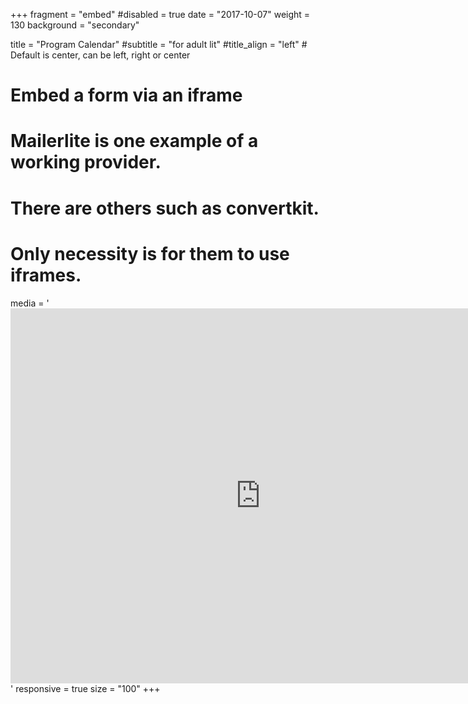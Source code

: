 +++
fragment = "embed"
#disabled = true
date = "2017-10-07"
weight = 130
background = "secondary"

title = "Program Calendar"
#subtitle = "for adult lit"
#title_align = "left" # Default is center, can be left, right or center

# Embed a form via an iframe
# Mailerlite is one example of a working provider.
# There are others such as convertkit.
# Only necessity is for them to use iframes.
media = '<iframe src="https://calendar.google.com/calendar/embed?height=600&amp;wkst=1&amp;bgcolor=%235bcbf5&amp;ctz=America%2FToronto&amp;src=Y183YWgwZXVndDVscmhjNmlmNHFyOGUzbGVkMEBncm91cC5jYWxlbmRhci5nb29nbGUuY29t&amp;src=Y19hajR0bzZxZWtwMDBxdTk5YzRmYTlmYTBla0Bncm91cC5jYWxlbmRhci5nb29nbGUuY29t&amp;src=Y18wc21iYnNsbGdwMzAwc2YyYnA1aWl0dG41OEBncm91cC5jYWxlbmRhci5nb29nbGUuY29t&amp;src=Y19ubm9pYXIzZjZqOXYwbHU3ZmhnYXZjZzE2c0Bncm91cC5jYWxlbmRhci5nb29nbGUuY29t&amp;src=Y19wb2QxOTd0bXF2cjZxNDBkZHE2Y2tzdG1kNEBncm91cC5jYWxlbmRhci5nb29nbGUuY29t&amp;src=Y19nMDllaWRnNDU0YmdvbTdqNmpqajVqYTZsY0Bncm91cC5jYWxlbmRhci5nb29nbGUuY29t&amp;src=Y19jczlmOW01dnY0MzljNXZnaG0xcWJmbjlsOEBncm91cC5jYWxlbmRhci5nb29nbGUuY29t&amp;src=Y180cW9rMXI5a2hnbnViOGUxMTZqYThlNHNpZ0Bncm91cC5jYWxlbmRhci5nb29nbGUuY29t&amp;src=Y192ZTFqYWJxbTgxaHRkc3NtbXVvam5wa2V1a0Bncm91cC5jYWxlbmRhci5nb29nbGUuY29t&amp;src=Y190aTFmaGkxZTZzamNzNjB2cm51aW5zdXJtb0Bncm91cC5jYWxlbmRhci5nb29nbGUuY29t&amp;src=Y183dGxmNDBjM3F1ajMwNXNpZm5vM2x1YzVqNEBncm91cC5jYWxlbmRhci5nb29nbGUuY29t&amp;src=Y19kNzFyMzhpdHAzZmlpOG1vN2tuZ21oZ282OEBncm91cC5jYWxlbmRhci5nb29nbGUuY29t&amp;src=Y19jOGgxYzYxMzExZ2w0NzFocmNlMjRwYWo4MEBncm91cC5jYWxlbmRhci5nb29nbGUuY29t&amp;src=Y180MG4xc2FzdHNiZjMwM3RqdDA3a201dTQxNEBncm91cC5jYWxlbmRhci5nb29nbGUuY29t&amp;src=Y19idmU4MW1sYTE2N3R1ZGpraTg3dDVsNGVja0Bncm91cC5jYWxlbmRhci5nb29nbGUuY29t&amp;src=Y19jbWtydGkybDdtMDBlMWNqazlldHBhMThxMEBncm91cC5jYWxlbmRhci5nb29nbGUuY29t&amp;src=Y19vNm9yNmluc2Y2MjhpcnFocmc5YWhycnE2a0Bncm91cC5jYWxlbmRhci5nb29nbGUuY29t&amp;src=Y19hMDBhYTA1cnE2aWlnZWZzdDFvYnFmZTY0c0Bncm91cC5jYWxlbmRhci5nb29nbGUuY29t&amp;src=Y19iMTZwbTFkMXU3b2pxYzFsNW5zY2g3YWpoa0Bncm91cC5jYWxlbmRhci5nb29nbGUuY29t&amp;src=Y18ya2NvZjFzbW0xZWlibTAyZjM5MjdvbTRoZ0Bncm91cC5jYWxlbmRhci5nb29nbGUuY29t&amp;src=Y18wcDhwNGt0bDZlamxqMHZsdWZoazNrZ2ZwOEBncm91cC5jYWxlbmRhci5nb29nbGUuY29t&amp;src=Y183NGh1Nm0xcWQ2NDMyYjdiYXZkZHEwaGZxb0Bncm91cC5jYWxlbmRhci5nb29nbGUuY29t&amp;color=%23bcc5cc&amp;color=%2366cc00&amp;color=%23b3b3c8&amp;color=%237da9b8&amp;color=%23549ebc&amp;color=%230099cc&amp;color=%238297b2&amp;color=%2303a403&amp;color=%23228b22&amp;color=%230067cc&amp;color=%232f62be&amp;color=%234682b4&amp;color=%233d2ca4&amp;color=%23008000&amp;color=%230e37b4&amp;color=%237ccc00&amp;color=%2300c87b&amp;color=%230000cc&amp;color=%2362c962&amp;color=%232e8b57&amp;color=%236b8e23&amp;color=%23000080&amp;showTitle=0&amp;showPrint=0&amp;showTabs=0&amp;showTz=0&amp;title=Program%20Calendars%20ES%20and%20LBS" style="border-width:0" width="800" height="600" frameborder="0" scrolling="no"></iframe>'
responsive = true 
size = "100"
+++

